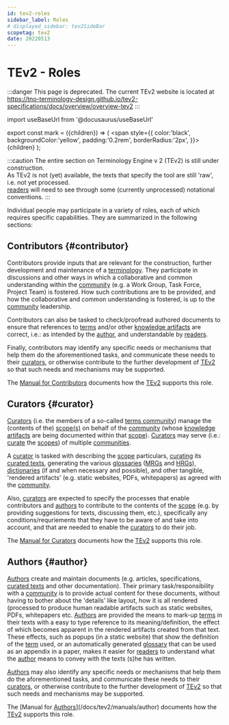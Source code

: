 ```yaml
---
id: tev2-roles
sidebar_label: Roles
# displayed_sidebar: tev2SideBar
scopetag: tev2
date: 20220513
---
```


# TEv2 - Roles

:::danger This page is deprecated.
The current TEv2 website is located at https://tno-terminology-design.github.io/tev2-specifications/docs/overview/overview-tev2
:::

import useBaseUrl from '@docusaurus/useBaseUrl'

export const mark = ({children}) => (
<span style={{ color:'black', backgroundColor:'yellow', padding:'0.2rem', borderRadius:'2px', }}>
{children}
</span> );

:::caution
The entire section on Terminology Engine v 2 (TEv2) is still under construction.<br/>
As TEv2 is not (yet) available, the texts that specify the tool are still 'raw', i.e. not yet processed.<br/>[readers](@) will need to see through some (currently unprocessed) notational conventions.
:::

Individual people may participate in a variety of roles, each of which requires specific capabilities. They are summarized in the following sections:

## Contributors {#contributor}

Contributors provide inputs that are relevant for the construction, further development and maintenance of a [terminology](@). They participate in discussions and other ways in which a collaborative and common understanding within the [community](@) (e.g. a Work Group, Task Force, Project Team) is fostered. How such contributions are to be provided, and how the collaborative and common understanding is fostered, is up to the [community](@) leadership.

Contributors can also be tasked to check/proofread authored documents to ensure that references to [terms](@) and/or other [knowledge artifacts](@) are correct, i.e.: as intended by the [author](@), and understandable by [readers](@).

Finally, contributors may identify any specific needs or mechanisms that help them do the aforementioned tasks, and communicate these needs to their [curators](@), or otherwise contribute to the further development of [TEv2](@) so that such needs and mechanisms may be supported.

The [Manual for Contributors](/docs/tev2/manuals/contributor) documents how the [TEv2](@) supports this role.

## Curators {#curator}

[Curators](@) (i.e. the members of a so-called [terms community](@)) manage the (contents of the) [scope(s)](@) on behalf of the [community](@) (whose [knowledge artifacts](@) are being documented within that [scope](@)). [Curators](@) may serve (i.e.: [curate](@) the [scopes](@)) of multiple [communities](@).

A [curator](@) is tasked with describing the [scope](@) particulars, [curating](@) its [curated texts](@), generating the various [glossaries](@) ([MRGs](@) and [HRGs](@)), [dictionaries](@) (if and when necessary and possible), and other tangible, 'rendered artifacts' (e.g. static websites, PDFs, whitepapers) as agreed with the [community](@).

Also, [curators](@) are expected to specify the processes that enable contributors and [authors](@) to contribute to the contents of the [scope](@) (e.g. by providing suggestions for texts, discussing them, etc.), specifically any conditions/requriements that they have to be aware of and take into account, and that are needed to enable the [curators](@) to do their job.

The [Manual for Curators](/docs/tev2/manuals/curator) documents how the [TEv2](@) supports this role.

## Authors {#author}

[Authors](@) create and maintain documents (e.g. articles, specifications, [curated texts](@) and other documentation). Their primary task/responsibility with a [community](@) is to provide actual content for these documents, without having to bother about the 'details' like layout, how it is all rendered (processed to produce human readable artifacts such as static websites, PDFs, whitepapers etc. [Authors](@) are provided the means to mark-up [terms](@) in their texts with a easy to type reference to its meaning/definition, the effect of which becomes apparent in the rendered artifacts created from that text. These effects, such as popups (in a static website) that show the definition of the [term](@) used, or an automatically generated [glossary](@) that can be used as an appendix in a paper, makes it easier for [readers](@) to understand what the [author](@) means to convey with the texts (s)he has written.

[Authors](@) may also identify any specific needs or mechanisms that help them do the aforementioned tasks, and communicate these needs to their [curators](@), or otherwise contribute to the further development of [TEv2](@) so that such needs and mechanisms may be supported.

The [Manual for [Authors](@)](/docs/tev2/manuals/author) documents how the [TEv2](@) supports this role.
